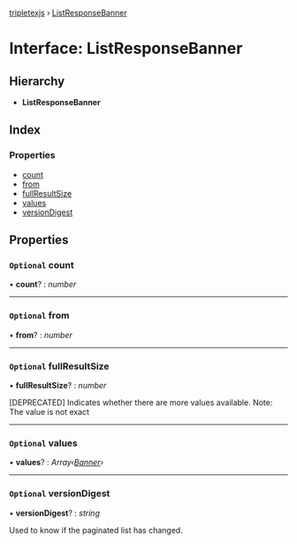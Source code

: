 [tripletexjs](../README.md) › [ListResponseBanner](listresponsebanner.md)

# Interface: ListResponseBanner

## Hierarchy

* **ListResponseBanner**

## Index

### Properties

* [count](listresponsebanner.md#optional-count)
* [from](listresponsebanner.md#optional-from)
* [fullResultSize](listresponsebanner.md#optional-fullresultsize)
* [values](listresponsebanner.md#optional-values)
* [versionDigest](listresponsebanner.md#optional-versiondigest)

## Properties

### `Optional` count

• **count**? : *number*

___

### `Optional` from

• **from**? : *number*

___

### `Optional` fullResultSize

• **fullResultSize**? : *number*

[DEPRECATED] Indicates whether there are more values available. Note: The value is not exact

___

### `Optional` values

• **values**? : *Array‹[Banner](banner.md)›*

___

### `Optional` versionDigest

• **versionDigest**? : *string*

Used to know if the paginated list has changed.
